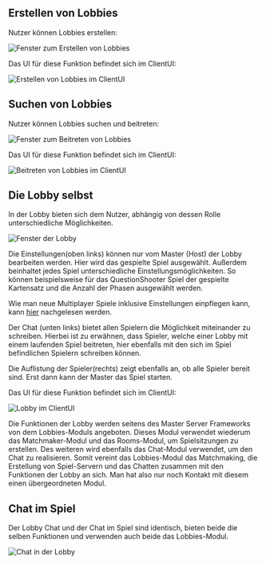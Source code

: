 ## Erstellen von Lobbies
Nutzer können Lobbies erstellen:

![Fenster zum Erstellen von Lobbies](https://github.com/K0bin/SWT-P_SS_19_Learn/blob/master/BilderWiki/AuthLobbyChat/AuthLobbyChat_06.png)

Das UI für diese Funktion befindet sich im ClientUI:

![Erstellen von Lobbies im ClientUI](https://github.com/K0bin/SWT-P_SS_19_Learn/blob/master/BilderWiki/AuthLobbyChat/AuthLobbyChat_13.png)

## Suchen von Lobbies
Nutzer können Lobbies suchen und beitreten:

![Fenster zum Beitreten von Lobbies](https://github.com/K0bin/SWT-P_SS_19_Learn/blob/master/BilderWiki/AuthLobbyChat/AuthLobbyChat_07.png)

Das UI für diese Funktion befindet sich im ClientUI:

![Beitreten von Lobbies im ClientUI](https://github.com/K0bin/SWT-P_SS_19_Learn/blob/master/BilderWiki/AuthLobbyChat/AuthLobbyChat_12.png)

## Die Lobby selbst
In der Lobby bieten sich dem Nutzer, abhängig von dessen Rolle unterschiedliche Möglichkeiten.

![Fenster der Lobby](https://github.com/K0bin/SWT-P_SS_19_Learn/blob/master/BilderWiki/AuthLobbyChat/AuthLobbyChat_08.png)

Die Einstellungen(oben links) können nur vom Master (Host) der Lobby bearbeiten werden. Hier wird das gespielte Spiel ausgewählt. Außerdem beinhaltet jedes Spiel unterschiedliche Einstellungsmöglichkeiten. So können beispielsweise für das QuestionShooter Spiel der gespielte Kartensatz und die Anzahl der Phasen ausgewählt werden.

Wie man neue Multiplayer Spiele inklusive Einstellungen einpflegen kann, kann [hier](https://github.com/K0bin/SWT-P_SS_19_Learn/wiki/Einpflegen-neuer-Spiele#multiplayer-spiele-anlegen) nachgelesen werden.

Der Chat (unten links) bietet allen Spielern die Möglichkeit miteinander zu schreiben. Hierbei ist zu erwähnen, dass Spieler, welche einer Lobby mit einem laufenden Spiel beitreten, hier ebenfalls mit den sich im Spiel befindlichen Spielern schreiben können.

Die Auflistung der Spieler(rechts) zeigt ebenfalls an, ob alle Spieler bereit sind. Erst dann kann der Master das Spiel starten.

Das UI für diese Funktion befindet sich im ClientUI:

![Lobby im ClientUI](https://github.com/K0bin/SWT-P_SS_19_Learn/blob/master/BilderWiki/AuthLobbyChat/AuthLobbyChat_14.png)

Die Funktionen der Lobby werden seitens des Master Server Frameworks von dem Lobbies-Moduls angeboten. Dieses Modul verwendet wiederum das Matchmaker-Modul und das Rooms-Modul, um Spielsitzungen zu erstellen. Des weiteren wird ebenfalls das Chat-Modul verwendet, um den Chat zu realisieren. Somit vereint das Lobbies-Modul das Matchmaking, die Erstellung von Spiel-Servern und das Chatten zusammen mit den Funktionen der Lobby an sich. Man hat also nur noch Kontakt mit diesem einen übergeordneten Modul.

## Chat im Spiel

Der Lobby Chat und der Chat im Spiel sind identisch, bieten beide die selben Funktionen und verwenden auch beide das Lobbies-Modul. 

![Chat in der Lobby](https://github.com/K0bin/SWT-P_SS_19_Learn/blob/master/BilderWiki/AuthLobbyChat/AuthLobbyChat_09.png)